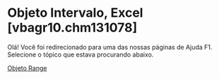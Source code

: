 
# Objeto Intervalo, Excel [vbagr10.chm131078]

Olá! Você foi redirecionado para uma das nossas páginas de Ajuda F1. Selecione o tópico que estava procurando abaixo.

[Objeto Range](http://msdn.microsoft.com/library/8bc4841b-72f7-34b5-a299-3357bf8f457b%28Office.15%29.aspx)
